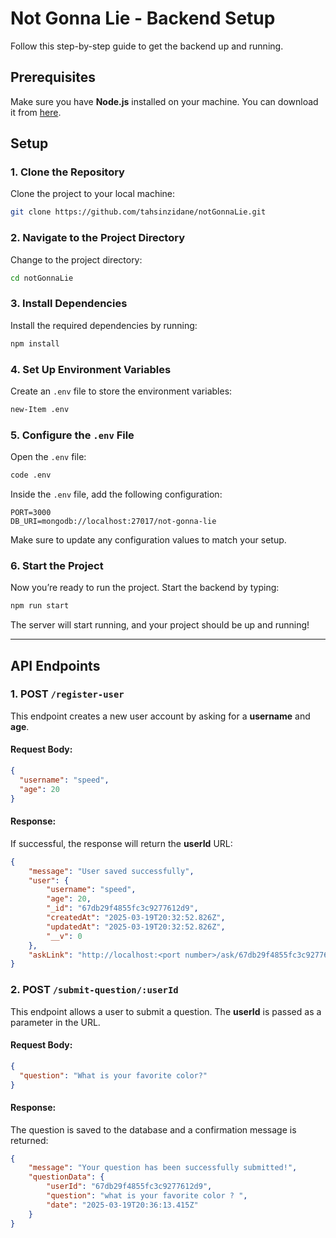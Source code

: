 # Not Gonna Lie - Backend Setup

Follow this step-by-step guide to get the backend up and running.

## Prerequisites

Make sure you have **Node.js** installed on your machine. You can download it from [here](https://nodejs.org/).

## Setup

### 1. Clone the Repository
Clone the project to your local machine:

```bash
git clone https://github.com/tahsinzidane/notGonnaLie.git
```

### 2. Navigate to the Project Directory
Change to the project directory:

```bash
cd notGonnaLie
```

### 3. Install Dependencies
Install the required dependencies by running:

```bash
npm install
```

### 4. Set Up Environment Variables
Create an `.env` file to store the environment variables:

```bash
new-Item .env
```

### 5. Configure the `.env` File
Open the `.env` file:

```bash
code .env
```

Inside the `.env` file, add the following configuration:

```
PORT=3000
DB_URI=mongodb://localhost:27017/not-gonna-lie
```

Make sure to update any configuration values to match your setup.

### 6. Start the Project
Now you’re ready to run the project. Start the backend by typing:

```bash
npm run start
```

The server will start running, and your project should be up and running!

---

## API Endpoints

### 1. **POST** `/register-user`
This endpoint creates a new user account by asking for a **username** and **age**.

#### Request Body:
```json
{
  "username": "speed",
  "age": 20
}
```

#### Response:
If successful, the response will return the **userId** URL:
```json
{
    "message": "User saved successfully",
    "user": {
        "username": "speed",
        "age": 20,
        "_id": "67db29f4855fc3c9277612d9",
        "createdAt": "2025-03-19T20:32:52.826Z",
        "updatedAt": "2025-03-19T20:32:52.826Z",
        "__v": 0
    },
    "askLink": "http://localhost:<port number>/ask/67db29f4855fc3c9277612d9"
}
```

### 2. **POST** `/submit-question/:userId`
This endpoint allows a user to submit a question. The **userId** is passed as a parameter in the URL.

#### Request Body:
```json
{
  "question": "What is your favorite color?"
}
```

#### Response:
The question is saved to the database and a confirmation message is returned:
```json
{
    "message": "Your question has been successfully submitted!",
    "questionData": {
        "userId": "67db29f4855fc3c9277612d9",
        "question": "what is your favorite color ? ",
        "date": "2025-03-19T20:36:13.415Z"
    }
}
```